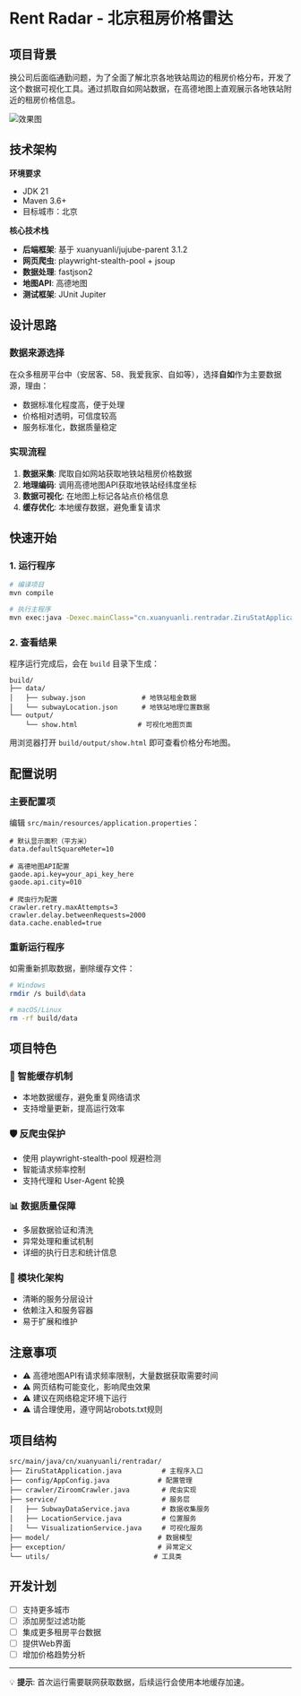# Rent Radar - 北京租房价格雷达

## 项目背景

换公司后面临通勤问题，为了全面了解北京各地铁站周边的租房价格分布，开发了这个数据可视化工具。通过抓取自如网站数据，在高德地图上直观展示各地铁站附近的租房价格信息。

![效果图](images/QQ%E6%88%AA%E5%9B%BE20180424162421.png)

## 技术架构

**环境要求**
- JDK 21
- Maven 3.6+
- 目标城市：北京

**核心技术栈**
- **后端框架**: 基于 xuanyuanli/jujube-parent 3.1.2
- **网页爬虫**: playwright-stealth-pool + jsoup
- **数据处理**: fastjson2
- **地图API**: 高德地图
- **测试框架**: JUnit Jupiter

## 设计思路

### 数据来源选择
在众多租房平台中（安居客、58、我爱我家、自如等），选择**自如**作为主要数据源，理由：
- 数据标准化程度高，便于处理
- 价格相对透明，可信度较高
- 服务标准化，数据质量稳定

### 实现流程
1. **数据采集**: 爬取自如网站获取地铁站租房价格数据
2. **地理编码**: 调用高德地图API获取地铁站经纬度坐标
3. **数据可视化**: 在地图上标记各站点价格信息
4. **缓存优化**: 本地缓存数据，避免重复请求

## 快速开始

### 1. 运行程序
```bash
# 编译项目
mvn compile

# 执行主程序
mvn exec:java -Dexec.mainClass="cn.xuanyuanli.rentradar.ZiruStatApplication"
```

### 2. 查看结果
程序运行完成后，会在 `build` 目录下生成：
```
build/
├── data/
│   ├── subway.json              # 地铁站租金数据
│   └── subwayLocation.json      # 地铁站地理位置数据  
└── output/
    └── show.html               # 可视化地图页面
```

用浏览器打开 `build/output/show.html` 即可查看价格分布地图。

## 配置说明

### 主要配置项
编辑 `src/main/resources/application.properties`：

```properties
# 默认显示面积（平方米）
data.defaultSquareMeter=10

# 高德地图API配置
gaode.api.key=your_api_key_here
gaode.api.city=010

# 爬虫行为配置
crawler.retry.maxAttempts=3
crawler.delay.betweenRequests=2000
data.cache.enabled=true
```

### 重新运行程序
如需重新抓取数据，删除缓存文件：
```bash
# Windows
rmdir /s build\data

# macOS/Linux  
rm -rf build/data
```

## 项目特色

### 🔄 智能缓存机制
- 本地数据缓存，避免重复网络请求
- 支持增量更新，提高运行效率

### 🛡️ 反爬虫保护
- 使用 playwright-stealth-pool 规避检测
- 智能请求频率控制
- 支持代理和 User-Agent 轮换

### 📊 数据质量保障
- 多层数据验证和清洗
- 异常处理和重试机制
- 详细的执行日志和统计信息

### 🎯 模块化架构
- 清晰的服务分层设计
- 依赖注入和服务容器
- 易于扩展和维护

## 注意事项

- ⚠️ 高德地图API有请求频率限制，大量数据获取需要时间
- ⚠️ 网页结构可能变化，影响爬虫效果
- ⚠️ 建议在网络稳定环境下运行
- ⚠️ 请合理使用，遵守网站robots.txt规则

## 项目结构

```
src/main/java/cn/xuanyuanli/rentradar/
├── ZiruStatApplication.java          # 主程序入口
├── config/AppConfig.java            # 配置管理
├── crawler/ZiroomCrawler.java        # 爬虫实现
├── service/                          # 服务层
│   ├── SubwayDataService.java        # 数据收集服务
│   ├── LocationService.java          # 位置服务
│   └── VisualizationService.java     # 可视化服务
├── model/                           # 数据模型
├── exception/                       # 异常定义
└── utils/                          # 工具类
```

## 开发计划

- [ ] 支持更多城市
- [ ] 添加房型过滤功能
- [ ] 集成更多租房平台数据
- [ ] 提供Web界面
- [ ] 增加价格趋势分析

---

💡 **提示**: 首次运行需要联网获取数据，后续运行会使用本地缓存加速。
